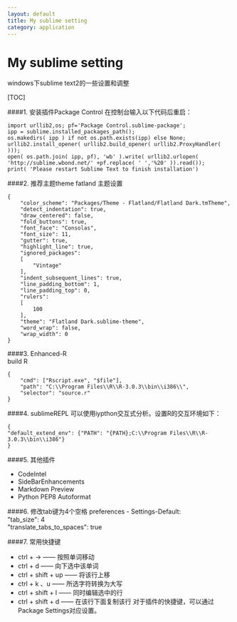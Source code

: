 ```yaml
---
layout: default
title: My sublime setting
category: application
---
```

My sublime setting
===================
windows下sublime text2的一些设置和调整

[TOC]

####1. 安装插件Package Control 
在控制台输入以下代码后重启：

    import urllib2,os; pf='Package Control.sublime-package';
    ipp = sublime.installed_packages_path();
    os.makedirs( ipp ) if not os.path.exists(ipp) else None;
    urllib2.install_opener( urllib2.build_opener( urllib2.ProxyHandler( )));
    open( os.path.join( ipp, pf), 'wb' ).write( urllib2.urlopen( 'http://sublime.wbond.net/' +pf.replace( ' ','%20' )).read());
    print( 'Please restart Sublime Text to finish installation')

####2. 推荐主题theme fatland
主题设置

    {
        "color_scheme": "Packages/Theme - Flatland/Flatland Dark.tmTheme",
        "detect_indentation": true,
        "draw_centered": false,
        "fold_buttons": true,
        "font_face": "Consolas",
        "font_size": 11,
        "gutter": true,
        "highlight_line": true,
        "ignored_packages":
        [
            "Vintage"
        ],
        "indent_subsequent_lines": true,
        "line_padding_bottom": 1,
        "line_padding_top": 0,
        "rulers":
        [
            100
        ],
        "theme": "Flatland Dark.sublime-theme",
        "word_wrap": false,
        "wrap_width": 0
    }


####3. Enhanced-R  
build R 

    {
        "cmd": ["Rscript.exe", "$file"],
        "path": "C:\\Program Files\\R\\R-3.0.3\\bin\\i386\\",
        "selector": "source.r"
    }


####4. sublimeREPL 
可以使用iypthon交互式分析。设置R的交互环境如下：

    {  
    "default_extend_env": {"PATH": "{PATH};C:\\Program Files\\R\\R-3.0.3\\bin\\i386"}  
    }  

####5. 其他插件
* CodeIntel  
* SideBarEnhancements 
* Markdown Preview
* Python PEP8 Autoformat

####6. 修改tab键为4个空格
    preferences - Settings-Default:  
    "tab_size": 4  
    "translate_tabs_to_spaces": true  

####7. 常用快捷键
- ctrl + -> —— 按照单词移动
- ctrl + d —— 向下选中该单词
- ctrl + shift + up —— 将该行上移
- ctrl + k 、u —— 所选字符转换为大写 
- ctrl + shift + l —— 同时编辑选中的行
- ctrl + shift + d —— 在该行下面复制该行
对于插件的快捷键，可以通过 Package Settings对应设置。
